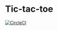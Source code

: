 # Tic-tac-toe

[![CircleCI](https://circleci.com/gh/katlasik/tic-tac-toe.svg?style=svg)](https://circleci.com/gh/katlasik/tic-tac-toe)
